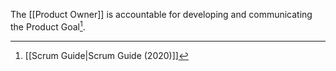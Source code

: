 The [[Product Owner]] is accountable for developing and communicating the Product Goal[^scrum-guide-2020]. 

[^scrum-guide-2020]: [[Scrum Guide|Scrum Guide (2020)]]

